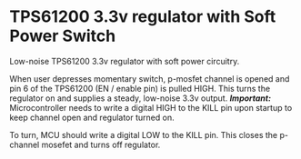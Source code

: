 # TPS61200 3.3v regulator with Soft Power Switch

Low-noise TPS61200 3.3v regulator with soft power circuitry.

When user depresses momentary switch, p-mosfet channel is opened and pin 6 of the TPS61200 (EN / enable pin) is pulled HIGH. This turns the regulator on and supplies a steady, low-noise 3.3v output. ***Important:*** Microcontroller needs to write a digital HIGH to the KILL pin upon startup to keep channel open and regulator turned on.

To turn, MCU should write a digital LOW to the KILL pin. This closes the p-channel mosefet and turns off regulator.
